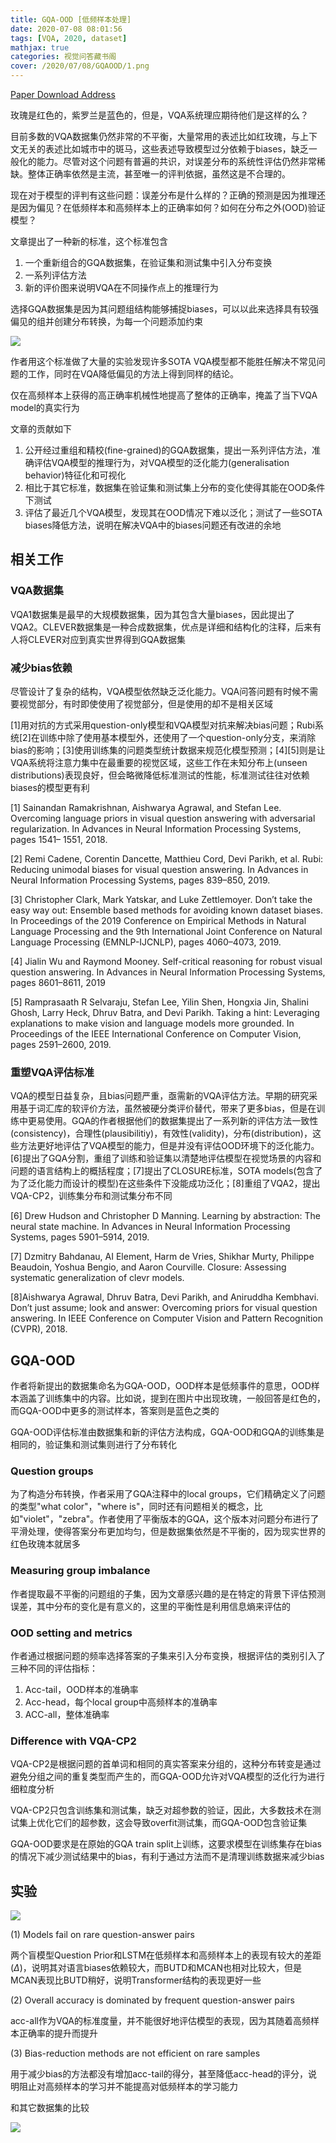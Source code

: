 ```yaml
---
title: GQA-OOD [低频样本处理]
date: 2020-07-08 08:01:56
tags: [VQA, 2020, dataset]
mathjax: true
categories: 视觉问答藏书阁
cover: /2020/07/08/GQAOOD/1.png
---
```

[Paper Download Address](https://arxiv.org/abs/2006.05121)

玫瑰是红色的，紫罗兰是蓝色的，但是，VQA系统理应期待他们是这样的么？

目前多数的VQA数据集仍然非常的不平衡，大量常用的表述比如红玫瑰，与上下文无关的表述比如城市中的斑马，这些表述导致模型过分依赖于biases，缺乏一般化的能力。尽管对这个问题有普遍的共识，对误差分布的系统性评估仍然非常稀缺。整体正确率依然是主流，甚至唯一的评判依据，虽然这是不合理的。

现在对于模型的评判有这些问题：误差分布是什么样的？正确的预测是因为推理还是因为偏见？在低频样本和高频样本上的正确率如何？如何在分布之外(OOD)验证模型？

文章提出了一种新的标准，这个标准包含

1. 一个重新组合的GQA数据集，在验证集和测试集中引入分布变换
2. 一系列评估方法
3. 新的评价图来说明VQA在不同操作点上的推理行为

选择GQA数据集是因为其问题组结构能够捕捉biases，可以以此来选择具有较强偏见的组并创建分布转换，为每一个问题添加约束

![](1.png)

作者用这个标准做了大量的实验发现许多SOTA VQA模型都不能胜任解决不常见问题的工作，同时在VQA降低偏见的方法上得到同样的结论。

仅在高频样本上获得的高正确率机械性地提高了整体的正确率，掩盖了当下VQA model的真实行为

文章的贡献如下

1. 公开经过重组和精校(fine-grained)的GQA数据集，提出一系列评估方法，准确评估VQA模型的推理行为，对VQA模型的泛化能力(generalisation behavior)特征化和可视化
2. 相比于其它标准，数据集在验证集和测试集上分布的变化使得其能在OOD条件下测试
3. 评估了最近几个VQA模型，发现其在OOD情况下难以泛化；测试了一些SOTA biases降低方法，说明在解决VQA中的biases问题还有改进的余地

## 相关工作

### VQA数据集

VQA1数据集是最早的大规模数据集，因为其包含大量biases，因此提出了VQA2。CLEVER数据集是一种合成数据集，优点是详细和结构化的注释，后来有人将CLEVER对应到真实世界得到GQA数据集

### 减少bias依赖

尽管设计了复杂的结构，VQA模型依然缺乏泛化能力。VQA问答问题有时候不需要视觉部分，有时即使使用了视觉部分，但是使用的却不是相关区域

[1]用对抗的方式采用question-only模型和VQA模型对抗来解决bias问题；Rubi系统[2]在训练中除了使用基本模型外，还使用了一个question-only分支，来消除bias的影响；[3]使用训练集的问题类型统计数据来规范化模型预测；[4][5]则是让VQA系统将注意力集中在最重要的视觉区域，这些工作在未知分布上(unseen distributions)表现良好，但会略微降低标准测试的性能，标准测试往往对依赖biases的模型更有利

[1] Sainandan Ramakrishnan, Aishwarya Agrawal, and Stefan Lee. Overcoming language priors in visual question answering with adversarial regularization. In Advances in Neural Information Processing Systems, pages 1541– 1551, 2018.

[2] Remi Cadene, Corentin Dancette, Matthieu Cord, Devi Parikh, et al. Rubi: Reducing unimodal biases for visual question answering. In Advances in Neural Information Processing Systems, pages 839–850, 2019.

[3] Christopher Clark, Mark Yatskar, and Luke Zettlemoyer. Don’t take the easy way out: Ensemble based methods for avoiding known dataset biases. In Proceedings of the 2019 Conference on Empirical Methods in Natural Language Processing and the 9th International Joint Conference on Natural Language Processing (EMNLP-IJCNLP), pages
4060–4073, 2019.

[4] Jialin Wu and Raymond Mooney. Self-critical reasoning for robust visual question answering. In Advances in Neural Information Processing Systems, pages 8601–8611, 2019

[5] Ramprasaath R Selvaraju, Stefan Lee, Yilin Shen, Hongxia Jin, Shalini Ghosh, Larry Heck, Dhruv Batra, and Devi Parikh. Taking a hint: Leveraging explanations to make vision and language models more grounded. In Proceedings of the IEEE International Conference on Computer Vision, pages 2591–2600, 2019.

### 重塑VQA评估标准

VQA的模型日益复杂，且bias问题严重，亟需新的VQA评估方法。早期的研究采用基于词汇库的软评价方法，虽然被硬分类评价替代，带来了更多bias，但是在训练中更易使用。GQA的作者根据他们的数据集提出了一系列新的评估方法一致性(consistency)，合理性(plausibilitiy)，有效性(validity)，分布(distribution)，这些方法更好地评估了VQA模型的能力，但是并没有评估OOD环境下的泛化能力。[6]提出了GQA分割，重组了训练和验证集以清楚地评估模型在视觉场景的内容和问题的语言结构上的概括程度；[7]提出了CLOSURE标准，SOTA models(包含了为了泛化能力而设计的模型)在这些条件下没能成功泛化；[8]重组了VQA2，提出VQA-CP2，训练集分布和测试集分布不同

[6] Drew Hudson and Christopher D Manning. Learning by abstraction: The neural state machine. In Advances in Neural Information Processing Systems, pages 5901–5914, 2019.

[7] Dzmitry Bahdanau, AI Element, Harm de Vries, Shikhar Murty, Philippe Beaudoin, Yoshua Bengio, and Aaron Courville. Closure: Assessing systematic generalization of clevr models.

[8]Aishwarya Agrawal, Dhruv Batra, Devi Parikh, and Aniruddha Kembhavi. Don’t just assume; look and answer: Overcoming priors for visual question answering. In IEEE Conference on Computer Vision and Pattern Recognition (CVPR), 2018.

## GQA-OOD

作者将新提出的数据集命名为GQA-OOD，OOD样本是低频事件的意思，OOD样本涵盖了训练集中的内容。比如说，提到在图片中出现玫瑰，一般回答是红色的，而GQA-OOD中更多的测试样本，答案则是蓝色之类的

GQA-OOD评估标准由数据集和新的评估方法构成，GQA-OOD和GQA的训练集是相同的，验证集和测试集则进行了分布转化

### Question groups

为了构造分布转换，作者采用了GQA注释中的local groups，它们精确定义了问题的类型"what color"，"where is"，同时还有问题相关的概念，比如"violet"，"zebra"。作者使用了平衡版本的GQA，这个版本对问题分布进行了平滑处理，使得答案分布更加均匀，但是数据集依然是不平衡的，因为现实世界的红色玫瑰本就居多

### Measuring group imbalance

作者提取最不平衡的问题组的子集，因为文章感兴趣的是在特定的背景下评估预测误差，其中分布的变化是有意义的，这里的平衡性是利用信息熵来评估的

### OOD setting and metrics

作者通过根据问题的频率选择答案的子集来引入分布变换，根据评估的类别引入了三种不同的评估指标：

1. Acc-tail，OOD样本的准确率
2. Acc-head，每个local group中高频样本的准确率
3. ACC-all，整体准确率

### Difference with VQA-CP2

VQA-CP2是根据问题的首单词和相同的真实答案来分组的，这种分布转变是通过避免分组之间的重复类型而产生的，而GQA-OOD允许对VQA模型的泛化行为进行细粒度分析

VQA-CP2只包含训练集和测试集，缺乏对超参数的验证，因此，大多数技术在测试集上优化它们的超参数，这会导致overfit测试集，而GQA-OOD包含验证集

GQA-OOD要求是在原始的GQA train split上训练，这要求模型在训练集存在bias的情况下减少测试结果中的bias，有利于通过方法而不是清理训练数据来减少bias

## 实验

![](2.png)

(1) Models fail on rare question-answer pairs

两个盲模型Question Prior和LSTM在低频样本和高频样本上的表现有较大的差距($\Delta$)，说明其对语言biases依赖较大，而BUTD和MCAN也相对比较大，但是MCAN表现比BUTD稍好，说明Transformer结构的表现更好一些

(2) Overall accuracy is dominated by frequent question-answer pairs

acc-all作为VQA的标准度量，并不能很好地评估模型的表现，因为其随着高频样本正确率的提升而提升

(3) Bias-reduction methods are not efficient on rare samples

用于减少bias的方法都没有增加acc-tail的得分，甚至降低acc-head的评分，说明阻止对高频样本的学习并不能提高对低频样本的学习能力

和其它数据集的比较

![](3.png)








